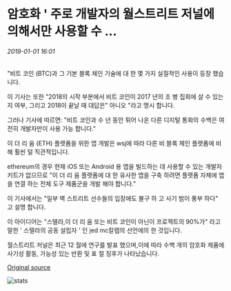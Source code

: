 # 암호화 ' 주로 개발자의 월스트리트 저널에 의해서만 사용할 수 ...

###### 2019-01-01 16:01

"비트 코인 (BTC)과 그 기본 블록 체인 기술에 대 한 몇 가지 실질적인 사용이 등장 했습니다.

이 기사는 또한 "2018의 시작 부분에서 비트 코인이 2017 년의 조 병 집회에 살 수 있는지 여부, 그리고 2018이 끝날 때 대답은" 아니오 "라고 명시 합니다.

그러나 기사에 따르면: "비트 코인과 수 년 동안 튀어 나온 다른 디지털 통화의 수백은 여전히 개발자만이 사용 가능 합니다."

이 더 리 움 (ETH) 플랫폼을 위한 앱 개발은 wsj에 따라 다른 비 블록 체인 플랫폼에 비해 훨씬 덜 직관적입니다.

ethereum의 경우 현재 iOS 또는 Android 용 앱을 빌드하는 데 사용할 수 있는 개발자 키트가 없으므로 "이 더 리 움 플랫폼에 대 한 유사한 앱을 구축 하려면 플랫폼 자체에 앱을 연결 하는 전체 도구 제품군을 개발 해야 합니다."

이 기사에서는 "일부 벽 스트리트 선수들의 입장에도 불구 하 고 사기 범이 풍부 하다" 고 설명 합니다.

이 아이디어는 "스텔라,이 더 리 움 또는 비트 코인이 아닌이 프로젝트의 90%가" 라고 말한 ' 스텔라의 공동 설립자 ' 인 jed mc칼렙의 선언에의 한 것입니다.

월스트리트 저널은 최근 12 월에 연구를 발표 했으며,이에 따라 수백 개의 암호화 제품에 사기성 활동, 가능성 있는 반환 및 표 절 징후가 나타났습니다.

[Original source](https://cointelegraph.com/news/crypto-largely-usable-only-by-developers-wall-street-journal-says)

![stats](https://c.statcounter.com/11760860/0/a89fa40b/1/ "stats")